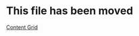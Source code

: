 ﻿# This file has been moved

[Content Grid](https://github.com/microsoft/WindowsTemplateStudio/blob/release/docs/UWP/pages/contentgrid.md)
